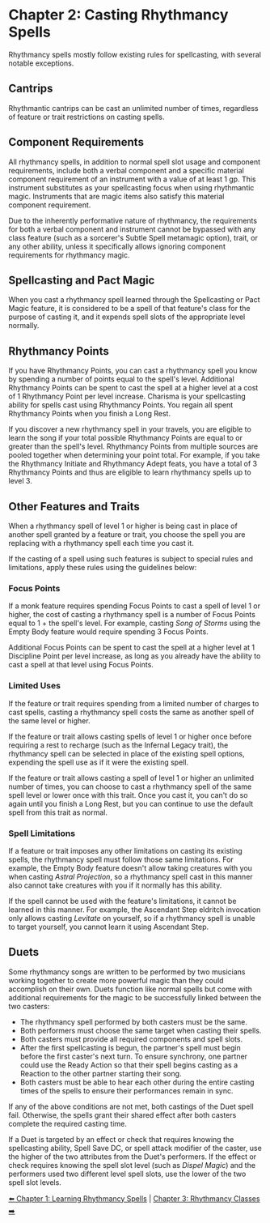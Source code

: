 # Chapter 2: Casting Rhythmancy Spells

Rhythmancy spells mostly follow existing rules for spellcasting, with several notable exceptions.

## Cantrips

Rhythmantic cantrips can be cast an unlimited number of times, regardless of feature or trait restrictions on casting spells.

## Component Requirements

All rhythmancy spells, in addition to normal spell slot usage and component requirements, include both a verbal component and a specific material component requirement of an instrument with a value of at least 1 gp. This instrument substitutes as your spellcasting focus when using rhythmantic magic. Instruments that are magic items also satisfy this material component requirement.

Due to the inherently performative nature of rhythmancy, the requirements for both a verbal component and instrument cannot be bypassed with any class feature (such as a sorcerer's Subtle Spell metamagic option), trait, or any other ability, unless it specifically allows ignoring component requirements for rhythmancy magic.

## Spellcasting and Pact Magic

When you cast a rhythmancy spell learned through the Spellcasting or Pact Magic feature, it is considered to be a spell of that feature's class for the purpose of casting it, and it expends spell slots of the appropriate level normally.

## Rhythmancy Points

If you have Rhythmancy Points, you can cast a rhythmancy spell you know by spending a number of points equal to the spell's level. Additional Rhythmancy Points can be spent to cast the spell at a higher level at a cost of 1 Rhythmancy Point per level increase. Charisma is your spellcasting ability for spells cast using Rhythmancy Points. You regain all spent Rhythmancy Points when you finish a Long Rest.

If you discover a new rhythmancy spell in your travels, you are eligible to learn the song if your total possible Rhythmancy Points are equal to or greater than the spell's level. Rhythmancy Points from multiple sources are pooled together when determining your point total. For example, if you take the Rhythmancy Initiate and Rhythmancy Adept feats, you have a total of 3 Rhythmancy Points and thus are eligible to learn rhythmancy spells up to level 3.

## Other Features and Traits

When a rhythmancy spell of level 1 or higher is being cast in place of another spell granted by a feature or trait, you choose the spell you are replacing with a rhythmancy spell each time you cast it.

If the casting of a spell using such features is subject to special rules and limitations, apply these rules using the guidelines below:

### Focus Points

If a monk feature requires spending Focus Points to cast a spell of level 1 or higher, the cost of casting a rhythmancy spell is a number of Focus Points equal to 1 + the spell's level. For example, casting _Song of Storms_ using the Empty Body feature would require spending 3 Focus Points.

Additional Focus Points can be spent to cast the spell at a higher level at 1 Discipline Point per level increase, as long as you already have the ability to cast a spell at that level using Focus Points.

### Limited Uses

If the feature or trait requires spending from a limited number of charges to cast spells, casting a rhythmancy spell costs the same as another spell of the same level or higher.

If the feature or trait allows casting spells of level 1 or higher once before requiring a rest to recharge (such as the Infernal Legacy trait), the rhythmancy spell can be selected in place of the existing spell options, expending the spell use as if it were the existing spell.

If the feature or trait allows casting a spell of level 1 or higher an unlimited number of times, you can choose to cast a rhythmancy spell of the same spell level or lower once with this trait. Once you cast it, you can't do so again until you finish a Long Rest, but you can continue to use the default spell from this trait as normal.

### Spell Limitations

If a feature or trait imposes any other limitations on casting its existing spells, the rhythmancy spell must follow those same limitations. For example, the Empty Body feature doesn't allow taking creatures with you when casting _Astral Projection_, so a rhythmancy spell cast in this manner also cannot take creatures with you if it normally has this ability.

If the spell cannot be used with the feature's limitations, it cannot be learned in this manner. For example, the Ascendant Step eldritch invocation only allows casting _Levitate_ on yourself, so if a rhythmancy spell is unable to target yourself, you cannot learn it using Ascendant Step.

## Duets

Some rhythmancy songs are written to be performed by two musicians working together to create more powerful magic than they could accomplish on their own. Duets function like normal spells but come with additional requirements for the magic to be successfully linked between the two casters:

- The rhythmancy spell performed by both casters must be the same.
- Both performers must choose the same target when casting their spells.
- Both casters must provide all required components and spell slots.
- After the first spellcasting is begun, the partner's spell must begin before the first caster's next turn. To ensure synchrony, one partner could use the Ready Action so that their spell begins casting as a Reaction to the other partner starting their song.
- Both casters must be able to hear each other during the entire casting times of the spells to ensure their performances remain in sync.

If any of the above conditions are not met, both castings of the Duet spell fail. Otherwise, the spells grant their shared effect after both casters complete the required casting time.

If a Duet is targeted by an effect or check that requires knowing the spellcasting ability, Spell Save DC, or spell attack modifier of the caster, use the higher of the two attributes from the Duet's performers. If the effect or check requires knowing the spell slot level (such as _Dispel Magic_) and the performers used two different level spell slots, use the lower of the two spell slot levels.

[⬅️ Chapter 1: Learning Rhythmancy Spells](ch-1-learning-rhythmancy-spells.md) | [Chapter 3: Rhythmancy Classes ➡️](ch-3-rhythmancy-classes.md)
